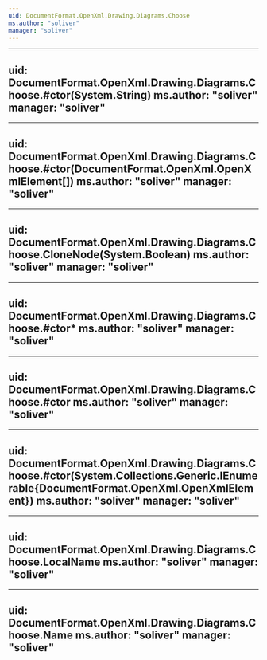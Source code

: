 ```yaml
---
uid: DocumentFormat.OpenXml.Drawing.Diagrams.Choose
ms.author: "soliver"
manager: "soliver"
---
```


---
uid: DocumentFormat.OpenXml.Drawing.Diagrams.Choose.#ctor(System.String)
ms.author: "soliver"
manager: "soliver"
---

---
uid: DocumentFormat.OpenXml.Drawing.Diagrams.Choose.#ctor(DocumentFormat.OpenXml.OpenXmlElement[])
ms.author: "soliver"
manager: "soliver"
---

---
uid: DocumentFormat.OpenXml.Drawing.Diagrams.Choose.CloneNode(System.Boolean)
ms.author: "soliver"
manager: "soliver"
---

---
uid: DocumentFormat.OpenXml.Drawing.Diagrams.Choose.#ctor*
ms.author: "soliver"
manager: "soliver"
---

---
uid: DocumentFormat.OpenXml.Drawing.Diagrams.Choose.#ctor
ms.author: "soliver"
manager: "soliver"
---

---
uid: DocumentFormat.OpenXml.Drawing.Diagrams.Choose.#ctor(System.Collections.Generic.IEnumerable{DocumentFormat.OpenXml.OpenXmlElement})
ms.author: "soliver"
manager: "soliver"
---

---
uid: DocumentFormat.OpenXml.Drawing.Diagrams.Choose.LocalName
ms.author: "soliver"
manager: "soliver"
---

---
uid: DocumentFormat.OpenXml.Drawing.Diagrams.Choose.Name
ms.author: "soliver"
manager: "soliver"
---

